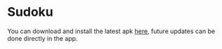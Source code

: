 # Sudoku
You can download and install the latest apk [here](https://github.com/Yanndroid/Sudoku/raw/master/app/release/app-release.apk), future updates can be done directly in the app.
